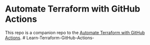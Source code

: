 # Automate Terraform with GitHub Actions


This repo is a companion repo to the [Automate Terraform with GitHub Actions](https://learn.hashicorp.com/tutorials/terraform/github-actions?in=terraform/automation).
#   L e a r n - T e r r a f o r m - G i t H u b - A c t i o n s -  
 
